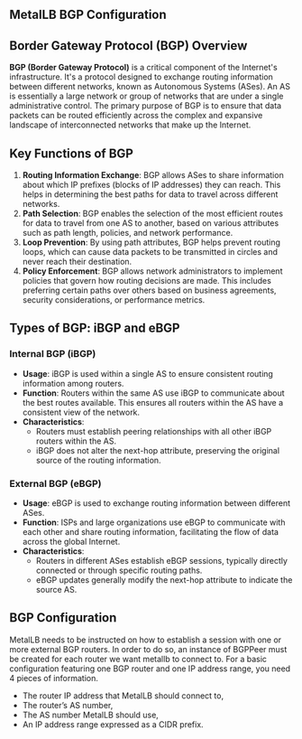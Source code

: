 
## MetalLB BGP Configuration

## Border Gateway Protocol (BGP) Overview

**BGP (Border Gateway Protocol)** is a critical component of the Internet's infrastructure. It's a protocol designed to exchange routing information between different networks, known as Autonomous Systems (ASes). An AS is essentially a large network or group of networks that are under a single administrative control. The primary purpose of BGP is to ensure that data packets can be routed efficiently across the complex and expansive landscape of interconnected networks that make up the Internet.

## Key Functions of BGP

1. **Routing Information Exchange**: BGP allows ASes to share information about which IP prefixes (blocks of IP addresses) they can reach. This helps in determining the best paths for data to travel across different networks.
2. **Path Selection**: BGP enables the selection of the most efficient routes for data to travel from one AS to another, based on various attributes such as path length, policies, and network performance.
3. **Loop Prevention**: By using path attributes, BGP helps prevent routing loops, which can cause data packets to be transmitted in circles and never reach their destination.
4. **Policy Enforcement**: BGP allows network administrators to implement policies that govern how routing decisions are made. This includes preferring certain paths over others based on business agreements, security considerations, or performance metrics.


## Types of BGP: iBGP and eBGP

### Internal BGP (iBGP)

- **Usage**: iBGP is used within a single AS to ensure consistent routing information among routers.
- **Function**: Routers within the same AS use iBGP to communicate about the best routes available. This ensures all routers within the AS have a consistent view of the network.
- **Characteristics**:
  - Routers must establish peering relationships with all other iBGP routers within the AS.
  - iBGP does not alter the next-hop attribute, preserving the original source of the routing information.

### External BGP (eBGP)

- **Usage**: eBGP is used to exchange routing information between different ASes.
- **Function**: ISPs and large organizations use eBGP to communicate with each other and share routing information, facilitating the flow of data across the global Internet.
- **Characteristics**:
  - Routers in different ASes establish eBGP sessions, typically directly connected or through specific routing paths.
  - eBGP updates generally modify the next-hop attribute to indicate the source AS.

## BGP Configuration
MetalLB needs to be instructed on how to establish a session with one or more external BGP routers. In order to do so, an instance of BGPPeer must be created for each router we want metallb to connect to. For a basic configuration featuring one BGP router and one IP address range, you need 4 pieces of information.

- The router IP address that MetalLB should connect to,
- The router’s AS number,
- The AS number MetalLB should use,
- An IP address range expressed as a CIDR prefix.